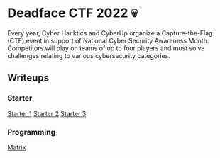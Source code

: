 # Deadface CTF 2022 :skull:

Every year, Cyber Hacktics and CyberUp organize a Capture-the-Flag (CTF) event in support of National Cyber Security Awareness Month. Competitors will play on teams of up to four players and must solve challenges relating to various cybersecurity categories.

## Writeups

### Starter
[Starter 1](https://github.com/hydr0nium/ctf_writeups/blob/main/deadface_ctf/starter/starter_1.md)
[Starter 2](https://github.com/hydr0nium/ctf_writeups/blob/main/deadface_ctf/starter/starter_2.md)
[Starter 3](https://github.com/hydr0nium/ctf_writeups/blob/main/deadface_ctf/starter/starter_3.md)

### Programming
[Matrix](https://github.com/hydr0nium/ctf_writeups/blob/main/deadface_ctf/programming/matrix.md)
